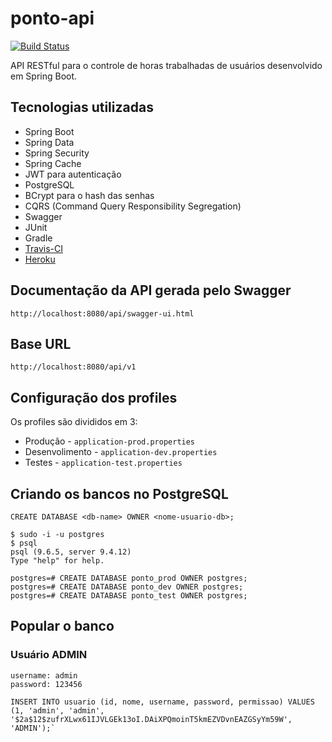 # ponto-api

[![Build Status](https://travis-ci.org/thealessandro/ponto-api.svg?branch=master)](https://travis-ci.org/thealessandro/ponto-api)

API RESTful para o controle de horas trabalhadas de usuários desenvolvido em Spring Boot.

## Tecnologias utilizadas
* Spring Boot
* Spring Data
* Spring Security
* Spring Cache
* JWT para autenticação
* PostgreSQL
* BCrypt para o hash das senhas
* CQRS (Command Query Responsibility Segregation)
* Swagger
* JUnit
* Gradle
* [Travis-CI](https://travis-ci.org/thealessandro/ponto-api)
* [Heroku](https://www.heroku.com/)

## Documentação da API gerada pelo Swagger
`http://localhost:8080/api/swagger-ui.html`

## Base URL
`http://localhost:8080/api/v1`


## Configuração dos profiles
Os profiles são divididos em 3:
* Produção - `application-prod.properties`
* Desenvolimento - `application-dev.properties`
* Testes - `application-test.properties`


## Criando os bancos no PostgreSQL

`CREATE DATABASE <db-name> OWNER <nome-usuario-db>;`

```
$ sudo -i -u postgres
$ psql
psql (9.6.5, server 9.4.12)
Type "help" for help.

postgres=# CREATE DATABASE ponto_prod OWNER postgres;
postgres=# CREATE DATABASE ponto_dev OWNER postgres;
postgres=# CREATE DATABASE ponto_test OWNER postgres;
```

## Popular o banco 

### Usuário ADMIN
```
username: admin 
password: 123456

INSERT INTO usuario (id, nome, username, password, permissao) VALUES (1, 'admin', 'admin', '$2a$12$zufrXLwx61IJVLGEk13oI.DAiXPQmoinT5kmEZVDvnEAZGSyYm59W', 'ADMIN');`
```